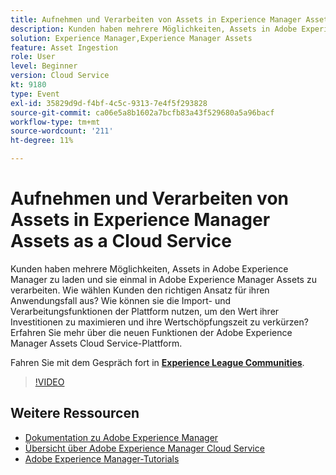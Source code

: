 ```yaml
---
title: Aufnehmen und Verarbeiten von Assets in Experience Manager Assets as a Cloud Service
description: Kunden haben mehrere Möglichkeiten, Assets in Adobe Experience Manager zu laden und sie einmal in Adobe Experience Manager Assets zu verarbeiten. Wie wählen Kunden den richtigen Ansatz für ihren Anwendungsfall aus? Wie können sie die Import- und Verarbeitungsfunktionen der Plattform nutzen, um den Wert ihrer Investitionen zu maximieren und ihre Wertschöpfungszeit zu verkürzen? Erfahren Sie mehr über die neuen Funktionen der Adobe Experience Manager Assets Cloud Service-Plattform.
solution: Experience Manager,Experience Manager Assets
feature: Asset Ingestion
role: User
level: Beginner
version: Cloud Service
kt: 9180
type: Event
exl-id: 35829d9d-f4bf-4c5c-9313-7e4f5f293828
source-git-commit: ca06e5a8b1602a7bcfb83a43f529680a5a96bacf
workflow-type: tm+mt
source-wordcount: '211'
ht-degree: 11%

---
```


# Aufnehmen und Verarbeiten von Assets in Experience Manager Assets as a Cloud Service

Kunden haben mehrere Möglichkeiten, Assets in Adobe Experience Manager zu laden und sie einmal in Adobe Experience Manager Assets zu verarbeiten. Wie wählen Kunden den richtigen Ansatz für ihren Anwendungsfall aus? Wie können sie die Import- und Verarbeitungsfunktionen der Plattform nutzen, um den Wert ihrer Investitionen zu maximieren und ihre Wertschöpfungszeit zu verkürzen? Erfahren Sie mehr über die neuen Funktionen der Adobe Experience Manager Assets Cloud Service-Plattform.

Fahren Sie mit dem Gespräch fort in **[Experience League Communities](https://adobe.ly/2Zq7dlg)**.

>[!VIDEO](https://video.tv.adobe.com/v/337773/?quality=12&learn=on&hidetitle=true)

## Weitere Ressourcen

- [Dokumentation zu Adobe Experience Manager ](https://experienceleague.adobe.com/docs/experience-manager-cloud-service.html?lang=de)
- [Übersicht über Adobe Experience Manager Cloud Service](https://experienceleague.adobe.com/docs/experience-manager-cloud-service/overview/home.html?lang=de)
- [Adobe Experience Manager-Tutorials](https://experienceleague.adobe.com/docs/experience-manager-tutorials.html?lang=de)
